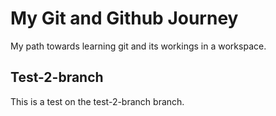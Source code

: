 # My Git and Github Journey

My path towards learning git and its workings in a workspace.

## Test-2-branch

This is a test on the test-2-branch branch.
